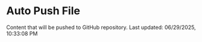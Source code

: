 # Auto Push File

Content that will be pushed to GitHub repository.
Last updated: 06/29/2025, 10:33:08 PM
